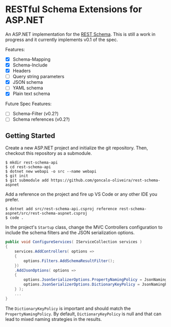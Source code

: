 # RESTful Schema Extensions for ASP.NET

An ASP.NET implementation for the [REST Schema](https://github.com/goncalo-oliveira/rest-schema-spec). This is still a work in progress and it currently implements v0.1 of the spec.

Features:
- [x] Schema-Mapping 
- [x] Schema-Include
- [x] Headers
- [ ] Query string parameters
- [x] JSON schema
- [ ] YAML schema
- [x] Plain text schema

Future Spec Features:
- [ ] Schema-Filter (v0.2?)
- [ ] Schema references (v0.2?)

## Getting Started

Create a new ASP.NET project and initialize the git repository. Then, checkout this repository as a submodule.

```shell
$ mkdir rest-schema-api
$ cd rest-schema-api
$ dotnet new webapi -o src --name webapi
$ git init
$ git submodule add https://github.com/goncalo-oliveira/rest-schema-aspnet
```

Add a reference on the project and fire up VS Code or any other IDE you prefer.

```shell
$ dotnet add src/rest-schema-api.csproj reference rest-schema-aspnet/src/rest-schema-aspnet.csproj
$ code .
```

In the project's `Startup` class, change the MVC Controllers configuration to include the schema filters and the JSON serialization options.

```csharp
public void ConfigureServices( IServiceCollection services )
{
    services.AddControllers( options =>
    {
        options.Filters.AddSchemaResultFilter();
    })
    .AddJsonOptions( options =>
    {
        options.JsonSerializerOptions.PropertyNamingPolicy = JsonNamingPolicy.CamelCase;
        options.JsonSerializerOptions.DictionaryKeyPolicy = JsonNamingPolicy.CamelCase;
    } );
    ...
}
```

The `DictionaryKeyPolicy` is important and should match the `PropertyNamingPolicy`. By default, `DictionaryKeyPolicy` is null and that can lead to mixed naming strategies in the results.
